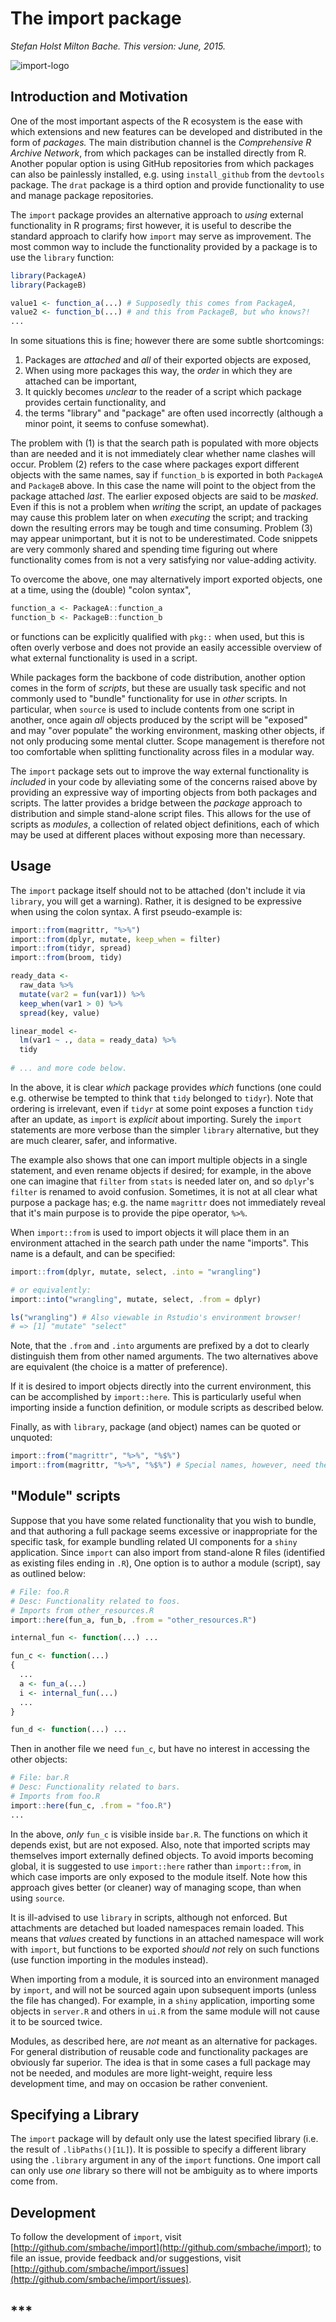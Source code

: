 <!--
%\VignetteEngine{knitr::rmarkdown}
%\VignetteIndexEntry{import}
-->

The import package
===================

*Stefan Holst Milton Bache. This version: June, 2015.*

![import-logo](import.png)

## Introduction and Motivation
One of the most important aspects of the R ecosystem is the ease with which
extensions and new features can be developed and distributed in the form of
*packages.* The main distribution channel is the *Comprehensive R
Archive Network*, from which packages can be installed directly from
R. Another popular option is using GitHub repositories from which packages can
also be painlessly installed, e.g. using `install_github` from the 
`devtools` package. The `drat` package is a third option and provide 
functionality to use and manage package repositories.

The `import` package provides an alternative approach to *using* external 
functionality in R programs; first however, it is useful to describe the standard 
approach to clarify how `import` may serve as improvement.
The most common way to include the functionality provided by a package is to use
the `library` function:


```r
library(PackageA)
library(PackageB)

value1 <- function_a(...) # Supposedly this comes from PackageA, 
value2 <- function_b(...) # and this from PackageB, but who knows?!
...
```

In some situations this is fine; however there are some subtle shortcomings:

1. Packages are *attached* and *all* of their exported objects are exposed,
2. When using more packages this way, the *order* in which they are attached 
   can be important,
3. It quickly becomes *unclear* to the reader of a script which package
   provides certain functionality, and
4. the terms "library" and "package" are often used incorrectly 
   (although a minor point, it seems to confuse somewhat).

The problem with (1) is that the search path is populated with more
objects than are needed and it is not immediately clear whether name clashes
will occur. Problem (2) refers to the case where packages export
different objects with the same names, say if `function_b` is exported in both
`PackageA` and `PackageB` above. In this case the name will 
point to the object from the package attached *last*. The earlier exposed 
objects are said to be *masked*. Even if this is not a problem
when *writing* the script, an update of packages may cause this problem
later on when *executing* the script; and tracking down the resulting 
errors may be tough and time consuming. Problem (3) may appear unimportant, 
but it is not to be underestimated. Code snippets are very commonly shared
and spending time figuring out where functionality comes from is not 
a very satisfying nor value-adding activity.

To overcome the above, one may alternatively import exported objects, one at a time, 
using the (double) "colon syntax",


```r
function_a <- PackageA::function_a
function_b <- PackageB::function_b
```

or functions can be explicitly qualified with `pkg::` when used, but this is often 
overly verbose and does not provide an easily accessible overview of what
external functionality is used in a script.

While packages form the backbone of code distribution, another option comes
in the form of *scripts*, but these are usually task specific and not
commonly used to "bundle" functionality for use in *other* scripts. In 
particular, when `source` is used to include contents from one script in 
another, once again *all* objects produced by the script will be "exposed"
and may "over populate" the working environment, masking other objects, 
if not only producing some mental clutter. Scope management is therefore not too 
comfortable when splitting functionality across files in a modular way.


The `import` package sets out to improve the way external functionality 
is *included* in your code by alleviating some of the concerns raised above by
providing an expressive way of importing objects from both packages and
scripts. The latter provides a bridge between the *package* approach to
distribution and simple stand-alone script files. This allows for the use of scripts
as *modules*, a collection of related object definitions, each of which
may be used at different places without exposing more than necessary.

## Usage
The `import` package itself should not to be attached 
(don't include it via `library`, you will get a warning). Rather, it is designed
to be expressive when using the colon syntax. A first pseudo-example is:


```r
import::from(magrittr, "%>%")
import::from(dplyr, mutate, keep_when = filter)
import::from(tidyr, spread)
import::from(broom, tidy)

ready_data <-
  raw_data %>% 
  mutate(var2 = fun(var1)) %>% 
  keep_when(var1 > 0) %>% 
  spread(key, value) 

linear_model <- 
  lm(var1 ~ ., data = ready_data) %>% 
  tidy
  
# ... and more code below.
```

In the above, it is clear *which* package provides *which* functions
(one could e.g. otherwise be tempted to think that `tidy` belonged to
`tidyr`). Note that ordering is irrelevant, even if `tidyr` at some point
exposes a function `tidy` after an update, as `import` is *explicit* about
importing. Surely the `import` statements are more verbose than 
the simpler `library` alternative, but they are much clearer, safer, and
informative.

The example also shows that one can import multiple objects in a single
statement, and even rename objects if desired; for example, in the above 
one can imagine that `filter` from `stats` is needed later on, and so
`dplyr`'s `filter` is renamed to avoid confusion. Sometimes, it is 
not at all clear what purpose a package has; e.g. the name `magrittr` does
not immediately reveal that it's main purpose is to provide the pipe 
operator, `%>%`.

When `import::from` is used to import objects it will place them in an 
environment attached in the search path under the name "imports". This 
name is a default, and can be specified:


```r
import::from(dplyr, mutate, select, .into = "wrangling")

# or equivalently:
import::into("wrangling", mutate, select, .from = dplyr)

ls("wrangling") # Also viewable in Rstudio's environment browser!
# => [1] "mutate" "select"
```

Note, that the `.from` and `.into` arguments are prefixed by a dot to
clearly distinguish them from other named arguments. The two 
alternatives above are equivalent (the choice is a matter of preference).

If it is desired to import objects directly into the current environment, 
this can be accomplished by `import::here`. This is particularly 
useful when importing inside a function definition, or module scripts as
described below.

Finally, as with `library`, package (and object) names can be quoted or 
unquoted:


```r
import::from("magrittr", "%>%", "%$%")
import::from(magrittr, "%>%", "%$%") # Special names, however, need the quotes.
```


## "Module" scripts
Suppose that you have some related functionality that you wish to bundle, and
that authoring a full package seems excessive or inappropriate 
for the specific task, for example bundling related UI components for a `shiny` 
application. Since `import` can also import from stand-alone R files (identified
as existing files ending in `.R`), One option 
is to author a module (script), say as outlined below:


```r
# File: foo.R
# Desc: Functionality related to foos.
# Imports from other_resources.R
import::here(fun_a, fun_b, .from = "other_resources.R")

internal_fun <- function(...) ...

fun_c <- function(...) 
{
  ...
  a <- fun_a(...)
  i <- internal_fun(...)
  ...
}

fun_d <- function(...) ...
```

Then in another file we need `fun_c`, but have no interest in accessing the 
other objects:


```r
# File: bar.R
# Desc: Functionality related to bars. 
# Imports from foo.R
import::here(fun_c, .from = "foo.R")
...
```

In the above, *only* `fun_c` is visible inside `bar.R`. The 
functions on which it depends exist, but are not exposed. 
Also, note that imported scripts may themselves import externally defined 
objects. 
To avoid imports becoming global, it is suggested to 
use `import::here` rather than `import::from`, in which case
imports are only exposed to the module itself. Note how this approach
gives better (or cleaner) way of managing scope, than when using
`source`.

It is ill-advised to use `library` in scripts, although not enforced. 
But attachments are detached but loaded namespaces remain loaded. 
This means that *values* created by functions in an attached 
namespace will work with `import`, but functions to be exported *should not* 
rely on such functions (use function importing in the modules instead).

When importing from a module, it is sourced into an environment
managed by `import`, and will not be sourced again upon subsequent 
imports (unless the file has changed). For example, in a `shiny` 
application, importing some
objects in `server.R` and others in `ui.R` from the same module will not
cause it to be sourced twice.

Modules, as described here, are *not* meant as an alternative for packages.
For general distribution of reusable code and functionality packages are 
obviously far superior.
The idea is that in some cases a full package may not be needed, and
modules are more light-weight, require less development time, and may 
on occasion be rather convenient.

## Specifying a Library
The `import` package will by default only use the latest specified library
(i.e. the result of `.libPaths()[1L]`). It is possible to specify a different
library using the `.library` argument in any of the `import` functions.
One import call can only use *one* library so there will not be ambiguity
as to where imports come from.

## Development
To follow the development of `import`, visit 
[http://github.com/smbache/import](http://github.com/smbache/import); 
to file an issue, provide feedback and/or suggestions, visit 
[http://github.com/smbache/import/issues](http://github.com/smbache/import/issues).

## ***


